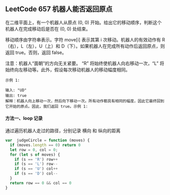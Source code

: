 <h2 id="1">LeetCode 657 机器人能否返回原点</h2>

在二维平面上，有一个机器人从原点 (0, 0) 开始。给出它的移动顺序，判断这个机器人在完成移动后是否在 (0, 0) 处结束。

移动顺序由字符串表示。字符 move[i] 表示其第 i 次移动。机器人的有效动作有 R（右），L（左），U（上）和 D（下）。如果机器人在完成所有动作后返回原点，则返回 true。否则，返回 false。

注意：机器人“面朝”的方向无关紧要。 “R” 将始终使机器人向右移动一次，“L” 将始终向左移动等。此外，假设每次移动机器人的移动幅度相同。

    示例 1:

    输入: "UD"
    输出: true
    解释：机器人向上移动一次，然后向下移动一次。所有动作都具有相同的幅度，因此它最终回到它开始的原点。因此，我们返回 true。示例 1:


#### 方法一、loop 记录
通过遍历机器人走过的路径，分别记录 横向 和 纵向的距离

```javascript
var  judgeCircle = function (moves) {
  if (moves.length == 0) return 0
  let row = 0, col = 0;
  for (let s of moves) {
    if (s == 'R') row++
    if (s == 'L') row--
    if (s == 'U') col++
    if (s == 'D') col--
  }
  return row == 0 && col == 0
}
```